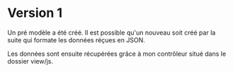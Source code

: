 # Version 1

Un pré modèle a été créé. Il est possible qu'un nouveau soit créé par la suite qui formate les données réçues en JSON.

Les données sont ensuite récupérées grâce à mon contrôleur situé dans le dossier view/js.
